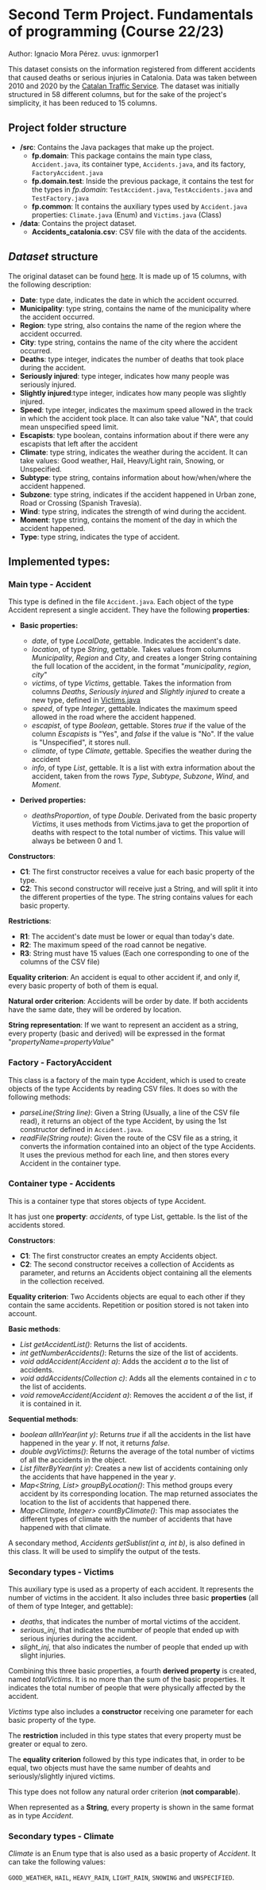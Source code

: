 # Second Term Project. Fundamentals of programming (Course  22/23)
Author: Ignacio Mora Pérez.  uvus: ignmorper1

This dataset consists on the information registered from different accidents that caused deaths or serious injuries in Catalonia. Data was taken between 2010 and 2020 by the [Catalan Traffic Service](https://interior.gencat.cat/es/serveis/localitzador_de_comissaries/transit/).
The dataset was initially structured in 58 different columns, but for the sake of the project's simplicity, it has been reduced to 15 columns.

## Project folder structure

* **/src**: Contains the Java packages that make up the project.
  * **fp.domain**: This package contains the main type class, `Accident.java`, its container type, `Accidents.java`, and its factory, `FactoryAccident.java`
  * **fp.domain.test**: Inside the previous package, it contains the test for the types in *fp.domain*: `TestAccident.java`, `TestAccidents.java` and `TestFactory.java`
  * **fp.common**: It contains the auxiliary types used by `Accident.java` properties: `Climate.java` (Enum) and `Victims.java` (Class)
* **/data**: Contains the project dataset.
   * **Accidents_catalonia.csv**: CSV file with the data of the accidents.
    
## *Dataset* structure

The original dataset can be found [here](https://www.kaggle.com/datasets/jordigarciacastillon/road-traffic-injuries-deaths-catalonia-201020). It is made up of 15 columns, with the following description:

* **Date**: type date, indicates the date in which the accident occurred.
* **Municipality**: type string, contains the name of the municipality where the accident occurred.
* **Region**: type string, also contains the name of the region where the accident occurred.
* **City**: type string, contains the name of the city where the accident occurred.
* **Deaths**: type integer, indicates the number of deaths that took place during the accident.
* **Seriously injured**: type integer, indicates how many people was seriously injured.
* **Slightly injured**:type integer, indicates how many people was slightly injured.
* **Speed**: type integer, indicates the maximum speed allowed in the track in which the accident took place. It can also take value "NA", that could mean unspecified speed limit.
* **Escapists**: type boolean, contains information about if there were any escapists that left after the accident
* **Climate**: type string, indicates the weather during the accident. It can take values: Good weather, Hail, Heavy/Light rain, Snowing, or Unspecified.
* **Subtype**: type string, contains information about how/when/where the accident happened.
* **Subzone**: type string, indicates if the accident happened in Urban zone, Road or Crossing (Spanish Travesía).
* **Wind**: type string, indicates the strength of wind during the accident.
* **Moment**: type string, contains the moment of the day in which the accident happened.
* **Type**: type string, indicates the type of accident.

## Implemented types:

### Main type - Accident

This type is defined in the file  `Accident.java`. Each object of the type Accident represent a single accident. They have the following **properties**:

* **Basic properties:**
  * *date*, of type *LocalDate*, gettable. Indicates the accident's date.
  * *location*, of type *String*, gettable. Takes values from columns *Municipality*, *Region* and *City*, and creates a longer String containing the full location of the accident, in the format "*municipality*, *region*, *city*"
  * *victims*, of type *Victims*, gettable. Takes the information from columns *Deaths*, *Seriously injured* and *Slightly injured* to create a new type, defined in [Victims.java](#secondary-types---victims)
  * *speed*, of type *Integer*, gettable. Indicates the maximum speed allowed in the road where the accident happened.
  * *escapist*, of type *Boolean*, gettable. Stores *true* if the value of the column *Escapists* is "Yes", and *false* if the value is "No". If the value is "Unspecified", it stores null.
  * *climate*, of type *Climate*, gettable. Specifies the weather during the accident
  * *info*, of type *List<String>*, gettable. It is a list with extra information about the accident, taken from the rows *Type*, *Subtype*, *Subzone*, *Wind*, and *Moment*.

* **Derived properties:**
  * *deathsProportion*, of type *Double*. Derivated from the basic property *Victims*, it uses methods from Victims.java to get the proportion of deaths with respect to the total number of victims. This value will always be between 0 and 1.

**Constructors**:

* **C1**: The first constructor receives a value for each basic property of the type.
* **C2**: This second constructor will receive just a String, and will split it into the different properties of the type. The string contains values for each basic property.

**Restrictions**:

* **R1**: The accident's date must be lower or equal than today's date.
* **R2**: The maximum speed of the road cannot be negative.
* **R3**: String must have 15 values (Each one corresponding to one of the columns of the CSV file)

**Equality criterion**: An accident is equal to other accident if, and only if, every basic property of both of them is equal.

**Natural order criterion**: Accidents will be order by date. If both accidents have the same date, they will be ordered by location.

**String representation**: If we want to represent an accident as a string, every property (basic and derived) will be expressed in the format "*propertyName*=*propertyValue*"

### Factory - FactoryAccident

This class is a factory of the main type Accident, which is used to create objects of the type Accidents by reading CSV files. It does so with the following methods:

- *parseLine(String line)*: Given a String (Usually, a line of the CSV file read), it returns an object of the type Accident, by using the 1st constructor defined in `Accident.java`.
- *readFile(String route)*: Given the route of the CSV file as a string, it converts the information contained into an object of the type Accidents. It uses the previous method for each line, and then stores every Accident in the container type.

### Container type - Accidents

This is a container type that stores objects of type Accident.

It has just one **property**: *accidents*, of type List<Accident>, gettable. Is the list of the accidents stored.

**Constructors**:

* **C1**: The first constructor creates an empty Accidents object.
* **C2**: The second constructor receives a collection of Accidents as parameter, and returns an Accidents object containing all the elements in the collection received.

**Equality criterion**: Two Accidents objects are equal to each other if they contain the same accidents. Repetition or position stored is not taken into account.

**Basic methods**:
* *List<Accident> getAccidentList()*: Returns the list of accidents.
* *int getNumberAccidents()*: Returns the size of the list of accidents.
* *void addAccident(Accident a)*: Adds the accident *a* to the list of accidents.
* *void addAccidents(Collection<Accident> c)*: Adds all the elements contained in *c* to the list of accidents.
* *void removeAccident(Accident a)*: Removes the accident *a* of the list, if it is contained in it.

**Sequential methods**:
* *boolean allInYear(int y)*: Returns *true* if all the accidents in the list have happened in the year *y*. If not, it returns *false*.
* *double avgVictims()*: Returns the average of the total number of victims of all the accidents in the object.
* *List<Accident> filterByYear(int y)*: Creates a new list of accidents containing only the accidents that have happened in the year *y*.
* *Map<String, List<Accident>> groupByLocation()*: This method groups every accident by its corresponding location. The map returned associates the location to the list of accidents that happened there.
* *Map<Climate, Integer> countByClimate()*: This map associates the different types of climate with the number of accidents that have happened with that climate.
  
A secondary method, *Accidents getSublist(int a, int b)*, is also defined in this class. It will be used to simplify the output of the tests.

### Secondary types - Victims

This auxiliary type is used as a property of each accident. It represents the number of victims in the accident. It also includes three basic **properties** (all of them of type Integer, and gettable):

* *deaths*, that indicates the number of mortal victims of the accident.
* *serious_inj*, that indicates the number of people that ended up with serious injuries during the accident.
* *slight_inj*, that also indicates the number of people that ended up with slight injuries.

Combining this three basic properties, a fourth **derived property** is created, named *totalVictims*. It is no more than the sum of the basic properties. It indicates the total number of people that were physically affected by the accident.

*Victims* type also includes a **constructor** receiving one parameter for each basic property of the type.

The **restriction** included in this type states that every property must be greater or equal to zero.

The **equality criterion** followed by this type indicates that, in order to be equal, two objects must have the same number of deahts and seriously/slightly injured victims.

This type does not follow any natural order criterion (**not comparable**).

When represented as a **String**, every property is shown in the same format as in type *Accident*.

### Secondary types - Climate

*Climate* is an Enum type that is also used as a basic property of *Accident*. It can take the following values:

`GOOD_WEATHER`, `HAIL`, `HEAVY_RAIN`, `LIGHT_RAIN`, `SNOWING` and `UNSPECIFIED`.
